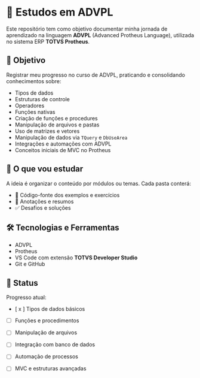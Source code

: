 # 📘 Estudos em ADVPL

Este repositório tem como objetivo documentar minha jornada de aprendizado na linguagem **ADVPL** (Advanced Protheus Language), utilizada no sistema ERP **TOTVS Protheus**.

## 🎯 Objetivo

Registrar meu progresso no curso de ADVPL, praticando e consolidando conhecimentos sobre:

- Tipos de dados
- Estruturas de controle
- Operadores
- Funções nativas
- Criação de funções e procedures
- Manipulação de arquivos e pastas
- Uso de matrizes e vetores
- Manipulação de dados via `TQuery` e `DbUseArea`
- Integrações e automações com ADVPL
- Conceitos iniciais de MVC no Protheus

## 🧠 O que vou estudar

A ideia é organizar o conteúdo por módulos ou temas. Cada pasta conterá:

- 📄 Código-fonte dos exemplos e exercícios
- 📝 Anotações e resumos
- ✅ Desafios e soluções

## 🛠️ Tecnologias e Ferramentas

- ADVPL
- Protheus
- VS Code com extensão **TOTVS Developer Studio**
- Git e GitHub

## 🚧 Status

Progresso atual:
- [ x ] Tipos de dados básicos
- [   ] Funções e procedimentos
- [   ] Manipulação de arquivos
- [   ] Integração com banco de dados
- [   ] Automação de processos
- [   ] MVC e estruturas avançadas



